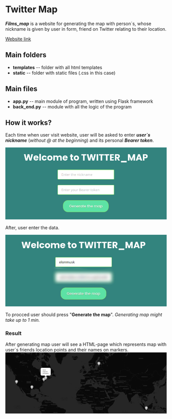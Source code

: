 # Twitter Map
***Films_map*** is a website for generating the map with person`s, whose nickname is given by user in form, friend on Twitter relating to their location.

[Website link](http://bohdanmykhayliv.pythonanywhere.com/)
## Main folders 
- **templates** -- folder with all html templates
- **static** -- folder with static files (.css in this case)

## Main files
- **app.py** -- main module of program, written using Flask framework
- **back_end.py** -- module with all the logic of the program

## How it works?
Each time when user visit website, user will be asked to enter ***user`s nickname*** (*without @ at the beginning*) and its personal ***Bearer token***.

![](images/main_screen_empty.png)

After, user enter the data.

![](images/main_screen_blured_token.jpg)

To procced user should press "**Generate the map**".
*Generating map might take up to 1 min.*

### Result
After generating map user will see a HTML-page which represents map with user`s friends location points and their names on markers.
![](images/result.png)
